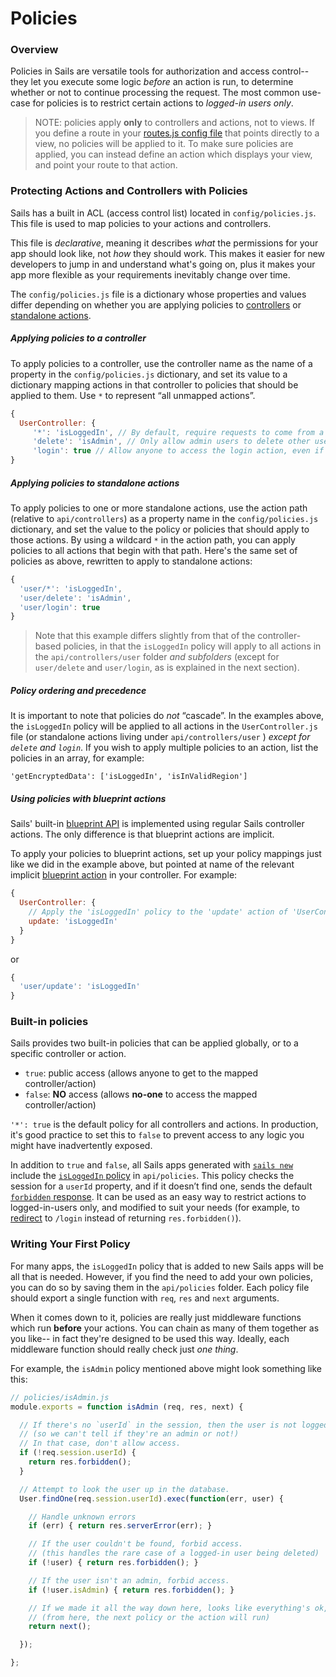 # Policies
### Overview

Policies in Sails are versatile tools for authorization and access control-- they let you execute some logic _before_ an action is run, to determine whether or not to continue processing the request.  The most common use-case for policies is to restrict certain actions to _logged-in users only_.

> NOTE: policies apply **only** to controllers and actions, not to views.  If you define a route in your [routes.js config file](http://sailsjs.com/docs/reference/configuration/sails-config-routes) that points directly to a view, no policies will be applied to it.  To make sure policies are applied, you can instead define an action which displays your view, and point your route to that action. &nbsp;

### Protecting Actions and Controllers with Policies

Sails has a built in ACL (access control list) located in `config/policies.js`.  This file is used to map policies to your actions and controllers.

This file is  *declarative*, meaning it describes *what* the permissions for your app should look like, not *how* they should work.  This makes it easier for new developers to jump in and understand what's going on, plus it makes your app more flexible as your requirements inevitably change over time.

The `config/policies.js` file is a dictionary whose properties and values differ depending on whether you are applying policies to [controllers](http://sailsjs.com/documentation/concepts/actions-and-controllers#?controllers) or [standalone actions](http://sailsjs.com/documentation/concepts/actions-and-controllers#?standalone-actions).

##### Applying policies to a controller

To apply policies to a controller, use the controller name as the name of a property in the  `config/policies.js` dictionary, and set its value to a dictionary mapping actions in that controller to policies that should be applied to them.  Use `*` to represent &ldquo;all unmapped actions&rdquo;.

```js
{
  UserController: {
     '*': 'isLoggedIn', // By default, require requests to come from a logged-in user
     'delete': 'isAdmin', // Only allow admin users to delete other users
     'login': true // Allow anyone to access the login action, even if they're not logged in.
}
```

##### Applying policies to standalone actions

To apply policies to one or more standalone actions, use the action path (relative to `api/controllers`) as a property name in the `config/policies.js` dictionary, and set the value to the policy or policies that should apply to those actions.  By using a wildcard `*` in the action path, you can apply policies to all actions that begin with that path.  Here's the same set of policies as above, rewritten to apply to standalone actions:

```js
{
  'user/*': 'isLoggedIn',
  'user/delete': 'isAdmin',
  'user/login': true
}
```

> Note that this example differs slightly from that of the controller-based policies, in that the `isLoggedIn` policy will apply to all actions in the `api/controllers/user` folder _and subfolders_ (except for `user/delete` and `user/login`, as is explained in the next section).

##### Policy ordering and precedence

It is important to note that policies do _not_ &ldquo;cascade&rdquo;.  In the examples above, the `isLoggedIn` policy will be applied to all actions in the `UserController.js` file (or standalone actions living under `api/controllers/user` ) _except for `delete` and `login`_.  If you wish to apply multiple policies to an action, list the policies in an array, for example:

```
'getEncryptedData': ['isLoggedIn', 'isInValidRegion']
```

##### Using policies with blueprint actions

Sails' built-in [blueprint API](http://sailsjs.org/documentation/concepts/blueprints) is implemented using regular Sails controller actions.  The only difference is that blueprint actions are implicit.

To apply your policies to blueprint actions, set up your policy mappings just like we did in the example above, but pointed at name of the relevant implicit [blueprint action](http://sailsjs.org/documentation/concepts/blueprints/blueprint-actions) in your controller.  For example:
```js
{
  UserController: {
    // Apply the 'isLoggedIn' policy to the 'update' action of 'UserController'
    update: 'isLoggedIn'
  }
}
```
or
```js
{
  'user/update': 'isLoggedIn'
}
```

### Built-in policies
Sails provides two built-in policies that can be applied globally, or to a specific controller or action.
  + `true`: public access  (allows anyone to get to the mapped controller/action)
  +  `false`: **NO** access (allows **no-one** to access the mapped controller/action)

 `'*': true` is the default policy for all controllers and actions.  In production, it's good practice to set this to `false` to prevent access to any logic you might have inadvertently exposed.

In addition to `true` and `false`, all Sails apps generated with [`sails new`](http://sailsjs.com/documentation/reference/command-line-interface/sails-new) include the [`isLoggedIn` policy](http://sailsjs.com/documentation/anatomy/api/policies/is-logged-in-js) in `api/policies`.  This policy checks the session for a `userId` property, and if it doesn&rsquo;t find one, sends the default [`forbidden` response](http://sailsjs.com/documentation/concepts/custom-responses/default-responses#?resforbidden).  It can be used as an easy way to restrict actions to logged-in-users only, and modified to suit your needs (for example, to [redirect](http://sailsjs.com/documentation/reference/response-res/res-redirect) to `/login` instead of returning `res.forbidden()`).

### Writing Your First Policy

For many apps, the `isLoggedIn` policy that is added to new Sails apps will be all that is needed.  However, if you find the need to add your own policies, you can do so by saving them in the `api/policies` folder.  Each policy file should export a single function with `req`, `res` and `next` arguments.

When it comes down to it, policies are really just middleware functions which run **before** your actions.  You can chain as many of them together as you like-- in fact they're designed to be used this way.  Ideally, each middleware function should really check just *one thing*.

For example, the `isAdmin` policy mentioned above might look something like this:

```javascript
// policies/isAdmin.js
module.exports = function isAdmin (req, res, next) {

  // If there's no `userId` in the session, then the user is not logged in
  // (so we can't tell if they're an admin or not!)
  // In that case, don't allow access.
  if (!req.session.userId) {
    return res.forbidden();
  }

  // Attempt to look the user up in the database.
  User.findOne(req.session.userId).exec(function(err, user) {

    // Handle unknown errors
    if (err) { return res.serverError(err); }

    // If the user couldn't be found, forbid access.
    // (this handles the rare case of a logged-in user being deleted)
    if (!user) { return res.forbidden(); }

    // If the user isn't an admin, forbid access.
    if (!user.isAdmin) { return res.forbidden(); }

    // If we made it all the way down here, looks like everything's ok, so we'll let the user through.
    // (from here, the next policy or the action will run)
    return next();

  });

};
```






<docmeta name="displayName" value="Policies">
